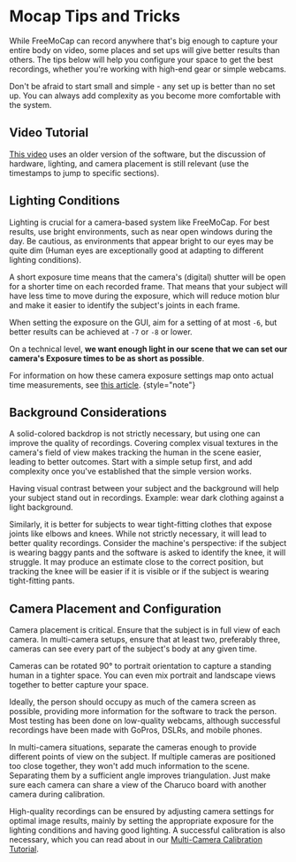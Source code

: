 # Mocap Tips and Tricks

While FreeMoCap can record anywhere that's big enough to capture your entire body on video, some places and set ups will give better results than others. The tips below will help you configure your space to get the best recordings, whether you're working with high-end gear or simple webcams. 

Don't be afraid to start small and simple - any set up is better than no set up. You can always add complexity as you become more comfortable with the system.

## Video Tutorial

[This video](https://www.youtube.com/watch?v=GxKmyKdnTy0&t=872s) uses an older version of the software, but the discussion of hardware, lighting, and camera placement is still relevant (use the timestamps to jump to specific sections).

## Lighting Conditions

Lighting is crucial for a camera-based system like FreeMoCap. For best results, use bright environments, such as near open windows during the day. Be cautious, as environments that appear bright to our eyes may be quite dim (Human eyes are exceptionally good at adapting to different lighting conditions).

A short exposure time means that the camera's (digital) shutter will be open for a shorter time on each recorded frame. That means that your subject will have less time to move during the exposure, which will reduce motion blur and make it easier to identify the subject's joints in each frame.

<procedure title="Exposure Settings" collapsible="true">

When setting the exposure on the GUI, aim for a setting of at most `-6`, but better results can be achieved at `-7` or `-8` or lower.

On a technical level, **we want enough light in our scene that we can set our camera's Exposure times to be as short as possible**.

</procedure>

<procedure title="More on Exposure Settings" collapsible="true">

For information on how these camera exposure settings map onto actual time measurements, see [this article](https://www.kurokesu.com/main/2020/05/22/uvc-camera-exposure-timing-in-opencv/).
{style="note"}

</procedure>

## Background Considerations

A solid-colored backdrop is not strictly necessary, but using one can improve the quality of recordings. Covering complex visual textures in the camera's field of view makes tracking the human in the scene easier, leading to better outcomes. Start with a simple setup first, and add complexity once you've established that the simple version works.

Having visual contrast between your subject and the background will help your subject stand out in recordings. Example: wear dark clothing against a light background.

Similarly, it is better for subjects to wear tight-fitting clothes that expose joints like elbows and knees. While not strictly necessary, it will lead to better quality recordings. Consider the machine's perspective: if the subject is wearing baggy pants and the software is asked to identify the knee, it will struggle. It may produce an estimate close to the correct position, but tracking the knee will be easier if it is visible or if the subject is wearing tight-fitting pants.

## Camera Placement and Configuration

Camera placement is critical. Ensure that the subject is in full view of each camera. In multi-camera setups, ensure that at least two, preferably three, cameras can see every part of the subject's body at any given time. 

<procedure title="Working with small spaces" collapsible="true">

Cameras can be rotated 90° to portrait orientation to capture a standing human in a tighter space. You can even mix portrait and landscape views together to better capture your space.

</procedure>

Ideally, the person should occupy as much of the camera screen as possible, providing more information for the software to track the person. Most testing has been done on low-quality webcams, although successful recordings have been made with GoPros, DSLRs, and mobile phones.

In multi-camera situations, separate the cameras enough to provide different points of view on the subject. If multiple cameras are positioned too close together, they won't add much information to the scene. Separating them by a sufficient angle improves triangulation. Just make sure each camera can share a view of the Charuco board with another camera during calibration.

High-quality recordings can be ensured by adjusting camera settings for optimal image results, mainly by setting the appropriate exposure for the lighting conditions and having good lighting. A successful calibration is also necessary, which you can read about in our [Multi-Camera Calibration Tutorial](multi_camera_calibration.md).